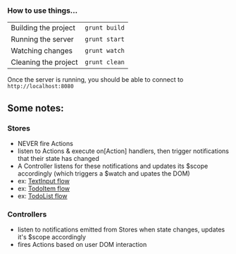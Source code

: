 ### How to use things...

|                      |               |
|----------------------|---------------|
| Building the project | `grunt build` |
| Running the server   | `grunt start` |
| Watching changes     | `grunt watch` |
| Cleaning the project | `grunt clean` |

Once the server is running, you should be able to connect to `http://localhost:8080`

## Some notes:

### Stores
- NEVER fire Actions
- listen to Actions & execute on[Action] handlers, then trigger notifications that their state has changed
- A Controller listens for these notifications and updates its $scope accordingly (which triggers a $watch and upates the DOM)
- ex: [TextInput flow](https://github.com/natatat/dataflux-todos/blob/reflux/src/coffee/client/modules/todo/input_module.coffee)
- ex: [TodoItem flow](https://github.com/natatat/dataflux-todos/blob/reflux/src/coffee/client/modules/todo/todo_item_module.coffee)
- ex: [TodoList flow](https://github.com/natatat/dataflux-todos/blob/reflux/src/coffee/client/modules/todo/todo_list_module.coffee)

### Controllers
- listen to notifications emitted from Stores when state changes, updates it's $scope accordingly
- fires Actions based on user DOM interaction
